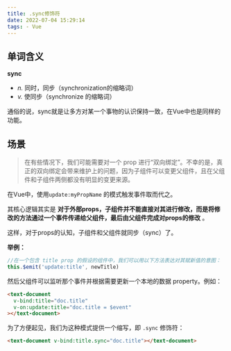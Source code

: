 ```yaml
---
title: .sync修饰符
date: 2022-07-04 15:29:14
tags: - Vue
---
```


## 单词含义

**sync**

* *n.*
  同时，同步（synchronization的缩略词）
* *v.*
  使同步（synchronize 的缩略词）

通俗的说，sync就是让多方对某一个事物的认识保持一致，在Vue中也是同样的功能。

## 场景

> 在有些情况下，我们可能需要对一个 prop 进行“双向绑定”。不幸的是，真正的双向绑定会带来维护上的问题，因为子组件可以变更父组件，且在父组件和子组件两侧都没有明显的变更来源。

在Vue中，使用`update:myPropName` 的模式触发事件取而代之。

其核心逻辑其实是 **对于外部props，子组件并不能直接对其进行修改，而是将修改的方法通过一个事件传递给父组件，最后由父组件完成对props的修改** 。

这样，对于props的认知，子组件和父组件就同步（sync）了。

**举例：**

```JavaScript
//在一个包含 title prop 的假设的组件中，我们可以用以下方法表达对其赋新值的意图：
this.$emit('update:title', newTitle)
```

然后父组件可以监听那个事件并根据需要更新一个本地的数据 property。例如：

```HTML
<text-document
  v-bind:title="doc.title"
  v-on:update:title="doc.title = $event"
></text-document>
```

为了方便起见，我们为这种模式提供一个缩写，即 `.sync` 修饰符：

```HTML
<text-document v-bind:title.sync="doc.title"></text-document>